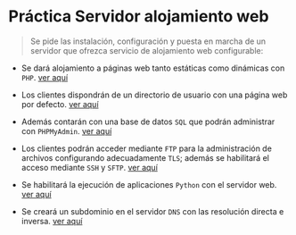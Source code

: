 # Práctica Servidor alojamiento web

> Se pide las instalación, configuración y puesta en marcha de un servidor que ofrezca servicio de alojamiento web configurable:

- Se dará alojamiento a páginas web tanto estáticas como dinámicas con `PHP`. [ver aquí](/1/alojamiento.md)

- Los clientes dispondrán de un directorio de usuario con una página web por defecto. [ver aquí](/2/web.md)

- Además contarán con una base de datos `SQL` que podrán administrar con `PHPMyAdmin`. [ver aquí](/3/phpmyadmin.md)

- Los clientes podrán acceder mediante `FTP` para la administración de archivos configurando adecuadamente `TLS`; además se habilitará el acceso mediante `SSH` y `SFTP`. [ver aquí](/4/vsftpd.md)

- Se habilitará la ejecución de aplicaciones `Python` con el servidor web. [ver aquí](/5/python.md)

- Se creará un subdominio en el servidor `DNS` con las resolución directa e inversa. [ver aquí](/6/dns.md)
